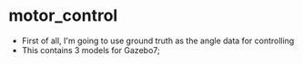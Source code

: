 # motor_control
- First of all, I'm going to use ground truth as the angle data for controlling
- This contains 3 models for Gazebo7;

